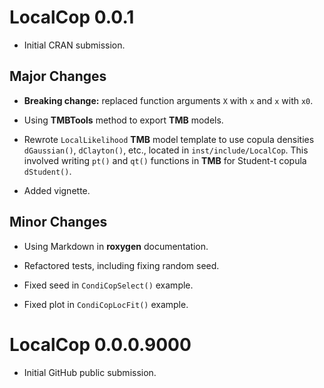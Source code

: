 # LocalCop 0.0.1

- Initial CRAN submission.

## Major Changes

- **Breaking change:** replaced function arguments `X` with `x` and `x` with `x0`.

- Using **TMBTools** method to export **TMB** models.

- Rewrote  `LocalLikelihood` **TMB** model template to use copula densities `dGaussian()`, `dClayton()`, etc., located in `inst/include/LocalCop`.  This involved writing `pt()` and `qt()` functions in **TMB** for Student-t copula `dStudent()`.

- Added vignette.

## Minor Changes

- Using Markdown in **roxygen** documentation.

- Refactored tests, including fixing random seed.

- Fixed seed in `CondiCopSelect()` example.

- Fixed plot in `CondiCopLocFit()` example.

# LocalCop 0.0.0.9000

- Initial GitHub public submission.

